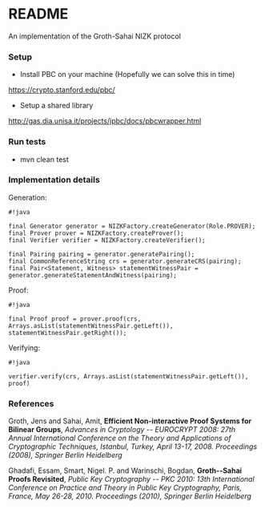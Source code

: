 # README #

An implementation of the Groth-Sahai NIZK protocol

### Setup ###

* Install PBC on your machine (Hopefully we can solve this in time)

https://crypto.stanford.edu/pbc/

* Setup a shared library

http://gas.dia.unisa.it/projects/jpbc/docs/pbcwrapper.html

### Run tests ###
* mvn clean test

### Implementation details ###
Generation:
```
#!java

final Generator generator = NIZKFactory.createGenerator(Role.PROVER);
final Prover prover = NIZKFactory.createProver();
final Verifier verifier = NIZKFactory.createVerifier();

final Pairing pairing = generator.generatePairing();
final CommonReferenceString crs = generator.generateCRS(pairing);
final Pair<Statement, Witness> statementWitnessPair = generator.generateStatementAndWitness(pairing);
```

Proof:
```
#!java

final Proof proof = prover.proof(crs, Arrays.asList(statementWitnessPair.getLeft()), statementWitnessPair.getRight());
```

Verifying:
```
#!java

verifier.verify(crs, Arrays.asList(statementWitnessPair.getLeft()), proof)
```

### References ###
Groth, Jens and Sahai, Amit, **Efficient Non-interactive Proof Systems for Bilinear Groups**, *Advances in Cryptology -- EUROCRYPT 2008: 27th Annual International Conference on the Theory and Applications of Cryptographic Techniques, Istanbul, Turkey, April 13-17, 2008. Proceedings (2008), Springer Berlin Heidelberg*

Ghadafi, Essam, Smart, Nigel. P. and Warinschi, Bogdan, **Groth--Sahai Proofs Revisited**, *Public Key Cryptography -- PKC 2010: 13th International Conference on Practice and Theory in Public Key Cryptography, Paris, France, May 26-28, 2010. Proceedings (2010), Springer Berlin Heidelberg*